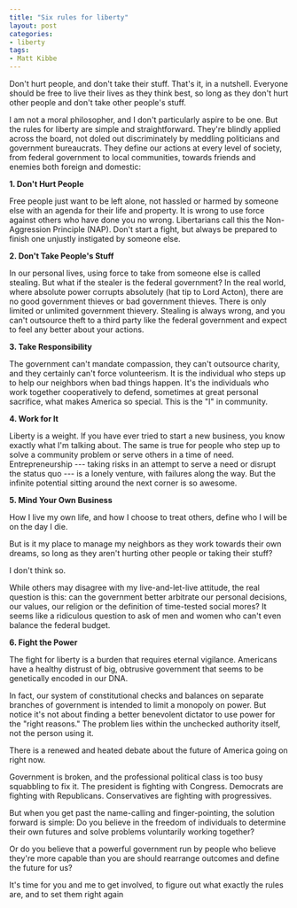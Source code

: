 ```yaml
---
title: "Six rules for liberty"
layout: post
categories:
- liberty
tags:
- Matt Kibbe
---
```


Don't hurt people, and don't take their stuff. That's it, in a nutshell. Everyone should be free to live their lives as they think best, so long as they don't hurt other people and don't take other people's stuff.

I am not a moral philosopher, and I don't particularly aspire to be one. But the rules for liberty are simple and straightforward. They're blindly applied across the board, not doled out discriminately by meddling politicians and government bureaucrats. They define our actions at every level of society, from federal government to local communities, towards friends and enemies both foreign and domestic:

**1. Don't Hurt People**

Free people just want to be left alone, not hassled or harmed by someone else with an agenda for their life and property. It is wrong to use force against others who have done you no wrong. Libertarians call this the Non-Aggression Principle (NAP). Don't start a fight, but always be prepared to finish one unjustly instigated by someone else.

**2. Don't Take People's Stuff**

In our personal lives, using force to take from someone else is called stealing. But what if the stealer is the federal government? In the real world, where absolute power corrupts absolutely (hat tip to Lord Acton), there are no good government thieves or bad government thieves. There is only limited or unlimited government thievery. Stealing is always wrong, and you can't outsource theft to a third party like the federal government and expect to feel any better about your actions.

**3. Take Responsibility**

The government can't mandate compassion, they can't outsource charity, and they certainly can't force volunteerism. It is the individual who steps up to help our neighbors when bad things happen. It's the individuals who work together cooperatively to defend, sometimes at great personal sacrifice, what makes America so special. This is the "I" in community.

**4. Work for It**

Liberty is a weight. If you have ever tried to start a new business, you know exactly what I'm talking about. The same is true for people who step up to solve a community problem or serve others in a time of need. Entrepreneurship --- taking risks in an attempt to serve a need or disrupt the status quo --- is a lonely venture, with failures along the way. But the infinite potential sitting around the next corner is so awesome.

**5. Mind Your Own Business**

How I live my own life, and how I choose to treat others, define who I will be on the day I die.

But is it my place to manage my neighbors as they work towards their own dreams, so long as they aren't hurting other people or taking their stuff?

I don't think so.

While others may disagree with my live-and-let-live attitude, the real question is this: can the government better arbitrate our personal decisions, our values, our religion or the definition of time-tested social mores? It seems like a ridiculous question to ask of men and women who can't even balance the federal budget.

**6. Fight the Power**

The fight for liberty is a burden that requires eternal vigilance. Americans have a healthy distrust of big, obtrusive government that seems to be genetically encoded in our DNA.

In fact, our system of constitutional checks and balances on separate branches of government is intended to limit a monopoly on power. But notice it's not about finding a better benevolent dictator to use power for the "right reasons." The problem lies within the unchecked authority itself, not the person using it.

There is a renewed and heated debate about the future of America going on right now.

Government is broken, and the professional political class is too busy squabbling to fix it. The president is fighting with Congress. Democrats are fighting with Republicans. Conservatives are fighting with progressives.

But when you get past the name-calling and finger-pointing, the solution forward is simple: Do you believe in the freedom of individuals to determine their own futures and solve problems voluntarily working together?

Or do you believe that a powerful government run by people who believe they're more capable than you are should rearrange outcomes and define the future for us?

It's time for you and me to get involved, to figure out what exactly the rules are, and to set them right again

